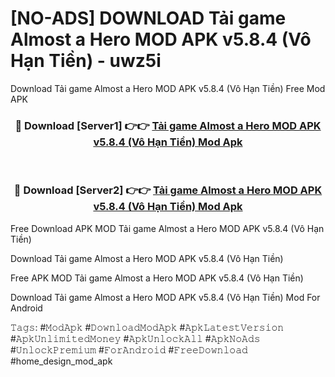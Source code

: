 # [NO-ADS] DOWNLOAD Tải game Almost a Hero MOD APK v5.8.4 (Vô Hạn Tiền) - uwz5i
Download Tải game Almost a Hero MOD APK v5.8.4 (Vô Hạn Tiền) Free Mod APK

<div align="center">
<h3>🔴 Download [Server1] 👉👉 <a href="https://apk-comot.site?title=Tải_game_Almost_a_Hero_MOD_APK_v5.8.4_(Vô_Hạn_Tiền)">Tải game Almost a Hero MOD APK v5.8.4 (Vô Hạn Tiền) Mod Apk</a></h3><br>

<h3>🔴 Download [Server2] 👉👉 <a href="https://apk-comot.site?title=Tải_game_Almost_a_Hero_MOD_APK_v5.8.4_(Vô_Hạn_Tiền)">Tải game Almost a Hero MOD APK v5.8.4 (Vô Hạn Tiền) Mod Apk</a></h3>
</div>


Free Download APK MOD Tải game Almost a Hero MOD APK v5.8.4 (Vô Hạn Tiền)

Download Tải game Almost a Hero MOD APK v5.8.4 (Vô Hạn Tiền) 

Free APK MOD Tải game Almost a Hero MOD APK v5.8.4 (Vô Hạn Tiền) 

Download Tải game Almost a Hero MOD APK v5.8.4 (Vô Hạn Tiền) Mod For Android

𝚃𝚊𝚐𝚜: #𝙼𝚘𝚍𝙰𝚙𝚔 #𝙳𝚘𝚠𝚗𝚕𝚘𝚊𝚍𝙼𝚘𝚍𝙰𝚙𝚔 #𝙰𝚙𝚔𝙻𝚊𝚝𝚎𝚜𝚝𝚅𝚎𝚛𝚜𝚒𝚘𝚗 #𝙰𝚙𝚔𝚄𝚗𝚕𝚒𝚖𝚒𝚝𝚎𝚍𝙼𝚘𝚗𝚎𝚢 #𝙰𝚙𝚔𝚄𝚗𝚕𝚘𝚌𝚔𝙰𝚕𝚕 #𝙰𝚙𝚔𝙽𝚘𝙰𝚍𝚜 #𝚄𝚗𝚕𝚘𝚌𝚔𝙿𝚛𝚎𝚖𝚒𝚞𝚖 #𝙵𝚘𝚛𝙰𝚗𝚍𝚛𝚘𝚒𝚍 #𝙵𝚛𝚎𝚎𝙳𝚘𝚠𝚗𝚕𝚘𝚊𝚍 #home_design_mod_apk